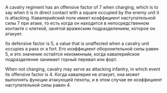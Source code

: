 
A cavalry regiment has an offensive factor of 7 when charging, which is to say when it is in direct contact with a square occupied by the enemy unit it is attacking.
Кавалерийский полк имеет коэффициент наступательной силы 7 при атаке, то есть когда он находится в непосредственном контакте с клеткой, занятой вражеским подразделением, которое он атакует.

Its defensive factor is 5, a value that is unaffected when a cavalry unit occupies a pass or a fort.
Его коэффициент оборонительной силы равен 5, и это значение остаётся неизменным, когда кавалерийское подразделение занимает горный перевал или форт.

When not charging, cavalry may serve as attacking infantry, in which event its offensive factor is 4.
Когда кавалерия не атакует, она может выполнять функции атакующей пехоты, и в этом случае ее коэффициент наступательной силы равен 4.
